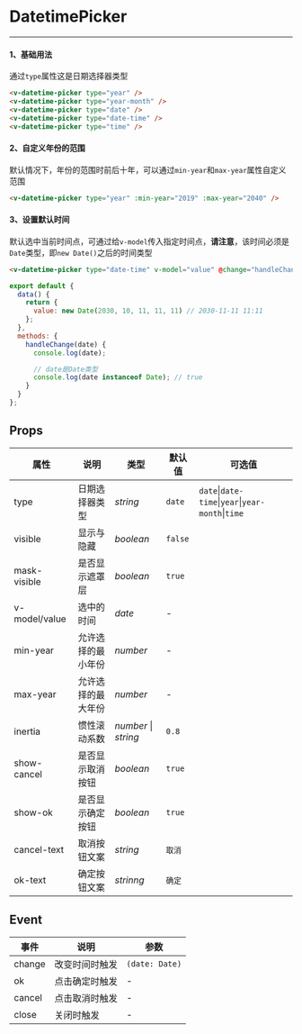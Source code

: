# DatetimePicker

---

#### 1、基础用法

通过`type`属性这是日期选择器类型

```html
<v-datetime-picker type="year" />
<v-datetime-picker type="year-month" />
<v-datetime-picker type="date" />
<v-datetime-picker type="date-time" />
<v-datetime-picker type="time" />
```

#### 2、自定义年份的范围

默认情况下，年份的范围时前后十年，可以通过`min-year`和`max-year`属性自定义范围

```html
<v-datetime-picker type="year" :min-year="2019" :max-year="2040" />
```

#### 3、设置默认时间

默认选中当前时间点，可通过给`v-model`传入指定时间点，**请注意**，该时间必须是`Date`类型，即`new Date()`之后的时间类型

```html
<v-datetime-picker type="date-time" v-model="value" @change="handleChange" />
```

```js
export default {
  data() {
    return {
      value: new Date(2030, 10, 11, 11, 11) // 2030-11-11 11:11
    };
  },
  methods: {
    handleChange(date) {
      console.log(date);

      // date是Date类型
      console.log(date instanceof Date); // true
    }
  }
};
```

## Props

| 属性          | 说明               | 类型                     | 默认值  | 可选值                                |
| ------------- | ------------------ | ------------------------ | ------- | ------------------------------------- |
| type          | 日期选择器类型     | _string_                 | `date`  | `date`&#124;`date-time`&#124;`year`&#124;`year-month`&#124;`time` |
| visible       | 显示与隐藏         | _boolean_                | `false` |                                       |
| mask-visible  | 是否显示遮罩层     | _boolean_                | `true`  |                                       |
| v-model/value | 选中的时间         | _date_                   | -       |                                       |
| min-year      | 允许选择的最小年份 | _number_                 | -       |                                       |
| max-year      | 允许选择的最大年份 | _number_                 | -       |                                       |
| inertia       | 惯性滚动系数       | _number_ &#124; _string_ | `0.8`   |                                       |
| show-cancel   | 是否显示取消按钮   | _boolean_                | `true`  |                                       |
| show-ok       | 是否显示确定按钮   | _boolean_                | `true`  |                                       |
| cancel-text   | 取消按钮文案       | _string_                 | `取消`  |                                       |
| ok-text       | 确定按钮文案       | _strinng_                | `确定`  |                                       |

## Event

| 事件   | 说明           | 参数           |
| ------ | -------------- | -------------- |
| change | 改变时间时触发 | `(date: Date)` |
| ok     | 点击确定时触发 | -              |
| cancel | 点击取消时触发 | -              |
| close  | 关闭时触发     | -              |
